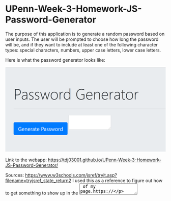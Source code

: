 # UPenn-Week-3-Homework-JS-Password-Generator


The purpose of this application is to generate a random password based on user inputs. The user will be prompted to choose how long the password will be, and if they want to include at least one of the following character types: special characters, numbers, upper case letters, lower case letters. 

Here is what the password generator looks like:

![screenshot](Assets/images/Password-Generator-screenshot.png)

Link to the webapp: https://tdj03001.github.io/UPenn-Week-3-Homework-JS-Password-Generator/



Sources:
https://www.w3schools.com/jsref/tryit.asp?filename=tryjsref_state_return2   I used this as a reference to figure out how to get something to show up in the <textarea> of my page.https://

www.w3schools.com/js/js_comparisons.asp    I used this to find the "not equal to" operator !==

https://www.kirupa.com/html5/picking_random_item_from_array.htm    Used this page for help with random value selection from arrays.